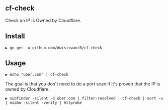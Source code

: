 ## cf-check
Check an IP is Owned by Cloudflare.

## Install
```
▶ go get -u github.com/dwisiswant0/cf-check
```

## Usage
```
▶ echo "uber.com" | cf-check
```

The goal is that you don't need to do a port scan if it's proven that the IP is owned by Cloudflare.

```
▶ subfinder -silent -d uber.com | filter-resolved | cf-check | sort -u | naabu -silent -verify | httprobe
```
